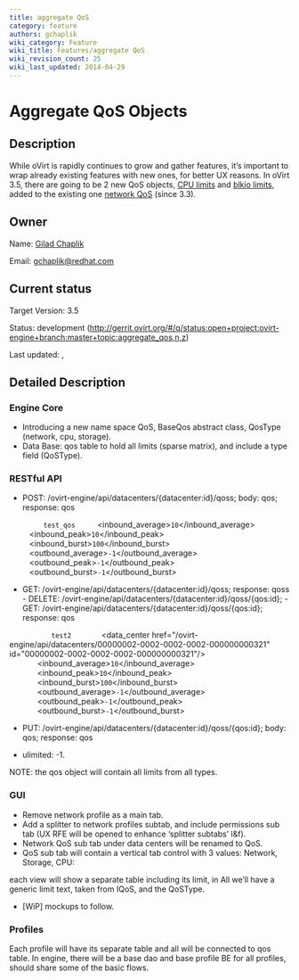 ```yaml
---
title: aggregate QoS
category: feature
authors: gchaplik
wiki_category: Feature
wiki_title: Features/aggregate QoS
wiki_revision_count: 25
wiki_last_updated: 2014-04-29
---
```


# Aggregate QoS Objects

## Description

While oVirt is rapidly continues to grow and gather features, it’s important to wrap already existing features with new ones, for better UX reasons. In oVirt 3.5, there are going to be 2 new QoS objects, [CPU limits](http://www.ovirt.org/Features/CPU_SLA) and [blkio limits](http://www.ovirt.org/Features/blkio-support), added to the existing one [network QoS](http://www.ovirt.org/Features/Network_QoS) (since 3.3).

## Owner

Name: [ Gilad Chaplik](User:gchaplik)

Email: <gchaplik@redhat.com>

## Current status

Target Version: 3.5

Status: development (http://gerrit.ovirt.org/#/q/status:open+project:ovirt-engine+branch:master+topic:aggregate_qos,n,z)

Last updated: ,

## Detailed Description

### Engine Core

*   Introducing a new name space QoS, BaseQos abstract class, QosType (network, cpu, storage).
*   Data Base: qos table to hold all limits (sparse matrix), and include a type field (QoSType).

### RESTful API

* POST: /ovirt-engine/api/datacenters/{datacenter:id}/qoss; body: qos; response: qos

`   `<qos type="network">
`     `<name>`test_qos`</name>
`     `<inbound_average>`10`</inbound_average>
`     `<inbound_peak>`10`</inbound_peak>
`     `<inbound_burst>`100`</inbound_burst>
`     `<outbound_average>`-1`</outbound_average>
`     `<outbound_peak>`-1`</outbound_peak>
`     `<outbound_burst>`-1`</outbound_burst>
`   `</qos>

* GET: /ovirt-engine/api/datacenters/{datacenter:id}/qoss; response: qoss - DELETE: /ovirt-engine/api/datacenters/{datacenter:id}/qoss/{qos:id}; - GET: /ovirt-engine/api/datacenters/{datacenter:id}/qoss/{qos:id}; response: qos

`   `<qos type="network" href="/ovirt-engine/api/datacenters/00000002-0002-0002-0002-000000000321/qoss/a66577ff-d5f1-40f7-aebb-0b350ad8bb8c" id="a66577ff-d5f1-40f7-aebb-0b350ad8bb8c">
`       `<name>`test2`</name>
`       `<data_center href="/ovirt-engine/api/datacenters/00000002-0002-0002-0002-000000000321" id="00000002-0002-0002-0002-000000000321"/>
`       `<inbound_average>`10`</inbound_average>
`       `<inbound_peak>`10`</inbound_peak>
`       `<inbound_burst>`100`</inbound_burst>
`       `<outbound_average>`-1`</outbound_average>
`       `<outbound_peak>`-1`</outbound_peak>
`       `<outbound_burst>`-1`</outbound_burst>
`   `</qos>

* PUT: /ovirt-engine/api/datacenters/{datacenter:id}/qoss/{qos:id}; body: qos; response: qos

*   ulimited: -1.

NOTE: the qos object will contain all limits from all types.

### GUI

*   Remove network profile as a main tab.
*   Add a splitter to network profiles subtab, and include permissions sub tab (UX RFE will be opened to enhance ‘splitter subtabs’ l&f).
*   Network QoS sub tab under data centers will be renamed to QoS.
*   QoS sub tab will contain a vertical tab control with 3 values: Network, Storage, CPU:

each view will show a separate table including its limit, in All we’ll have a generic limit text, taken from IQoS, and the QoSType.

*   [WiP] mockups to follow.

### Profiles

Each profile will have its separate table and all will be connected to qos table. In engine, there will be a base dao and base profile BE for all profiles, should share some of the basic flows.

